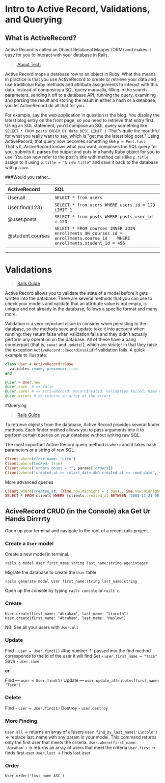 # Intro to Active Record, Validations, and Querying

## What is ActiveRecord?

Active Record is called an Object Relational Mapper (ORM) and makes it easy for you to interact with your database in Rails.


> [About Tech](http://ruby.about.com/od/rubyonrails/ss/What-Is-Activerecord.htm)

Active Record maps a database row to an object in Ruby. What this means in practice is that you use ActiveRecord to create or retrieve your data and use traditional Ruby methods and attribute assignments to interact with this data. Instead of composing a SQL query manually, filling in the search parameters, sending it off to a database API, running the query, examining and parsing the result and storing the result in either a hash or a database, you let ActiveRecord do all that for you.

For example, say the web application in question is the blog. You display the latest blog entry on the front page, so you need to retrieve that entry first. Using an SQL statement, you'd compose an SQL query something like ```SELECT * FROM posts ORDER BY date DESC LIMIT 1```. That's quite the mouthful for what you really want to say, which is "get me the latest blog post." Using ActiveRecord, that query now becomes something like ```p = Post.last```. That's it, ActiveRecord knows what you want, composes the SQL query for you, submits it, parses the output and puts in a handy Ruby object for you to use. You can now refer to the post's title with method calls like ```p.title```, assign to it using ```p.title = "A new title"``` and save it back to the database with ```p.save```.

###Would you rather...

| ActiveRecord | SQL |
| :-------------------- | :------- |
| User.all | `SELECT * from users` |
| User.find(123) | `SELECT * from users WHERE users.id = 123 LIMIT 1` |
| @user.posts | `SELECT * from posts WHERE posts.user_id = 123` |
| @student.courses | `SELECT * FROM courses INNER JOIN enrollments ON courses.id = enrollments.course_id 	WHERE enrollments.student_id = 456	` |

---

# Validations

> [Rails Guide](http://guides.rubyonrails.org/active_record_basics.html)

Active Record allows you to validate the state of a model before it gets written into the database. There are several methods that you can use to check your models and validate that an attribute value is not empty, is unique and not already in the database, follows a specific format and many more.

Validation is a very important issue to consider when persisting to the database, so the methods save and update take it into account when running: they return false when validation fails and they didn't actually perform any operation on the database. All of these have a bang counterpart (that is, ```save!``` and ```update!```), which are stricter in that they raise the exception ```ActiveRecord::RecordInvalid``` if validation fails. A quick example to illustrate:

```ruby
class User < ActiveRecord::Base
  validates :name, presence: true
end

@user = User.new
@user.save  # => false
@user.save! # => ActiveRecord::RecordInvalid: Validation failed: Name can't be blank
@user.errors # => returns an array of the errors
```

#Querying

> [Rails Guide](http://guides.rubyonrails.org/active_record_querying.html)

To retrieve objects from the database, Active Record provides several finder methods. Each finder method allows you to pass arguments into it to perform certain queries on your database without writing raw SQL.

The most important Active Record query method is `where` and it takes hash parameters or a string of raw SQL.

```ruby
Client.where(first_name: 'Lifo')
Client.where(locked: true)
Client.where("orders_count = ?", params[:orders])
Client.where("created_at >= :start_date AND created_at <= :end_date", {start_date: params[:start_date], end_date: params[:end_date]})
```

More advanced queries
```ruby
Client.where(created_at: (Time.now.midnight - 1.day)..Time.now.midnight)
SELECT * FROM clients WHERE (clients.created_at BETWEEN '2008-12-21 00:00:00' AND '2008-12-22 00:00:00')
```


## AciveRecord CRUD (in the Console) aka Get Ur Hands Dirrrrty

Open up your terminal and navigate to the root of a recent rails project.

### Create a ```User``` model

Create a new model in terminal.

`rails g model User first_name:string last_name:string age:integer`

Migrate the database to create the ```User``` table.

`rails generate model User first_name:string last_name:string`

Open up the console by typing ```rails console``` or ```rails c```.

### Create
`User.create(first_name: "Abraham", last_name: "Lincoln")`
`User.create(first_name: "Abraham", last_name: "Maslow")`

NB: See all your users with `User.all`


### Update

Find - `user = User.find(1)` #the number '1' passed into the find method corresponds to the id of the user it will find
Set - `user.first_name = "Taco"`
Save - `user.save`

**or**

Find — `user = User.find(1)`
Update — `user.update_attributes(first_name: "Taco")`

### Delete

Find - `user = User.find(1)`
Destroy - `user.destroy`

### More Finding

`User.all` -> returns an array of allusers
`User.find_by_last_name('Lincoln')` -> replace last_name with any param in your model. This command returns only the first user that meets the criteria.
`User.where(first_name: 'Abraham')` -> returns an array of users that meet the criteria
`User.first` -> finds first user
`User.last` -> finds last user

### Order

`User.order('last_name ASC')`

